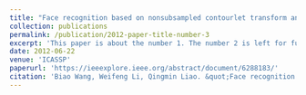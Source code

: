 ```yaml
---
title: "Face recognition based on nonsubsampled contourlet transform and block-based kernel fisher linear discriminant"
collection: publications
permalink: /publication/2012-paper-title-number-3
excerpt: 'This paper is about the number 1. The number 2 is left for future work.'
date: 2012-06-22
venue: 'ICASSP'
paperurl: 'https://ieeexplore.ieee.org/abstract/document/6288183/'
citation: 'Biao Wang, Weifeng Li, Qingmin Liao. &quot;Face recognition based on nonsubsampled contourlet transform and block-based kernel fisher linear discriminant. &quot; <i>ICASSP</i>, 2012.'
---
```


